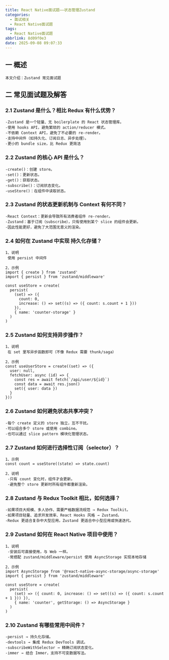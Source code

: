 ```yaml
---
title: React Native面试题——状态管理Zustand
categories:
  - 面试相关
  - React Native面试题
tags:
  - React Native面试题
abbrlink: 8d09f0e3
date: 2025-09-08 09:07:33
---
```

## 一 概述

```
本文介绍：Zustand 常见面试题
```

<!--more-->

## 二 常见面试题及解答

### 2.1 Zustand 是什么？相比 Redux 有什么优势？

```
-Zustand 是一个轻量、无 boilerplate 的 React 状态管理库。
-使用 hooks API，避免繁琐的 action/reducer 模式。
-不依赖 Context API，避免了不必要的 re-render。
-支持中间件（如持久化、订阅日志、异步处理）。
-更小的 bundle size，比 Redux 更简洁
```

### 2.2 Zustand 的核心 API 是什么？

```
-create()：创建 store。
-set()：更新状态。
-get()：获取状态。
-subscribe()：订阅状态变化。
-useStore()：在组件中读取状态。
```

### 2.3 Zustand 的状态更新机制与 Context 有何不同？

```
-React Context：更新会导致所有消费者组件 re-render。
-Zustand：基于订阅（subscribe），只有使用到某个 slice 的组件会更新。
-因此性能更好，避免了大范围无意义的渲染。
```

### 2.4 如何在 Zustand 中实现 **持久化存储**？

```
1、说明
 使用 persist 中间件
 
2、示例
import { create } from 'zustand'
import { persist } from 'zustand/middleware'

const useStore = create(
  persist(
    (set) => ({
      count: 0,
      increase: () => set((s) => ({ count: s.count + 1 }))
    }),
    { name: 'counter-storage' }
  )
)
```

### 2.5 Zustand 如何支持异步操作？

```
1、说明
 在 set 里写异步函数即可（不像 Redux 需要 thunk/saga）
 
2、示例 
const useUserStore = create((set) => ({
  user: null,
  fetchUser: async (id) => {
    const res = await fetch(`/api/user/${id}`)
    const data = await res.json()
    set({ user: data })
  }
}))
```

### 2.6 Zustand 如何避免状态共享冲突？

```
-每个 create 定义的 store 独立，互不干扰。
-可以组合多个 store 或使用 combine。
-也可以通过 slice pattern 模块化管理状态。
```

### 2.7 Zustand 如何进行选择性订阅（selector）？

```
1、示例
const count = useStore((state) => state.count)  

2、说明
 -只有 count 变化时，组件才会更新。
 -避免整个 store 更新时所有组件都重新渲染。
```

### 2.8 Zustand 与 Redux Toolkit 相比，如何选择？

```
-如果项目大规模、多人协作、需要严格数据流规范 → Redux Toolkit。
-如果项目轻量、追求开发效率、React Hooks 风格 → Zustand。
-Redux 更适合复杂中大型应用，Zustand 更适合中小型应用或快速迭代。
```

### 2.9 Zustand 如何在 React Native 项目中使用？

```
1、说明
 -安装后可直接使用，与 Web 一样。
 -常搭配 zustand/middleware/persist 使用 AsyncStorage 实现本地存储
 
2、示例
import AsyncStorage from '@react-native-async-storage/async-storage'
import { persist } from 'zustand/middleware'

const useStore = create(
  persist(
    (set) => ({ count: 0, increase: () => set((s) => ({ count: s.count + 1 })) }),
    { name: 'counter', getStorage: () => AsyncStorage }
  )
)
```

### 2.10 Zustand 有哪些常用中间件？

```
-persist → 持久化存储。
-devtools → 集成 Redux DevTools 调试。
-subscribeWithSelector → 精确订阅状态变化。
-immer → 结合 Immer，支持不可变数据写法。
```

